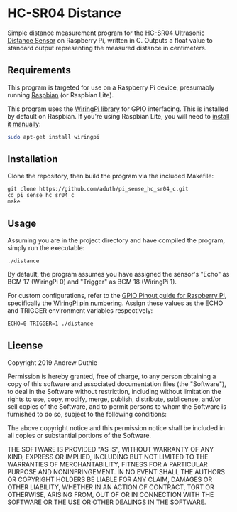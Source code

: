 # HC-SR04 Distance

Simple distance measurement program for the [HC-SR04 Ultrasonic Distance Sensor](https://www.adafruit.com/product/4007) on Raspberry Pi, written in C. Outputs a float value to standard output representing the measured distance in centimeters.

## Requirements

This program is targeted for use on a Raspberry Pi device, presumably running [Raspbian](https://www.raspberrypi.org/downloads/raspbian/) (or Raspbian Lite).

This program uses the [WiringPi library](http://wiringpi.com/) for GPIO interfacing. This is installed by default on Raspbian. If you're using Raspbian Lite, you will need to [install it manually](http://wiringpi.com/download-and-install/):

```bash
sudo apt-get install wiringpi
```

## Installation

Clone the repository, then build the program via the included Makefile:

```
git clone https://github.com/aduth/pi_sense_hc_sr04_c.git
cd pi_sense_hc_sr04_c
make
```

## Usage

Assuming you are in the project directory and have compiled the program, simply run the executable:

```
./distance
```

By default, the program assumes you have assigned the sensor's "Echo" as BCM 17 (WiringPi 0) and "Trigger" as BCM 18 (WiringPi 1).

For custom configurations, refer to the [GPIO Pinout guide for Raspberry Pi](https://pinout.xyz/), specifically the [WiringPi pin numbering](https://pinout.xyz/pinout/wiringpi). Assign these values as the ECHO and TRIGGER environment variables respectively:

```
ECHO=0 TRIGGER=1 ./distance
```

## License

Copyright 2019 Andrew Duthie

Permission is hereby granted, free of charge, to any person obtaining a copy of this software and associated documentation files (the "Software"), to deal in the Software without restriction, including without limitation the rights to use, copy, modify, merge, publish, distribute, sublicense, and/or sell copies of the Software, and to permit persons to whom the Software is furnished to do so, subject to the following conditions:

The above copyright notice and this permission notice shall be included in all copies or substantial portions of the Software.

THE SOFTWARE IS PROVIDED "AS IS", WITHOUT WARRANTY OF ANY KIND, EXPRESS OR IMPLIED, INCLUDING BUT NOT LIMITED TO THE WARRANTIES OF MERCHANTABILITY, FITNESS FOR A PARTICULAR PURPOSE AND NONINFRINGEMENT. IN NO EVENT SHALL THE AUTHORS OR COPYRIGHT HOLDERS BE LIABLE FOR ANY CLAIM, DAMAGES OR OTHER LIABILITY, WHETHER IN AN ACTION OF CONTRACT, TORT OR OTHERWISE, ARISING FROM, OUT OF OR IN CONNECTION WITH THE SOFTWARE OR THE USE OR OTHER DEALINGS IN THE SOFTWARE.